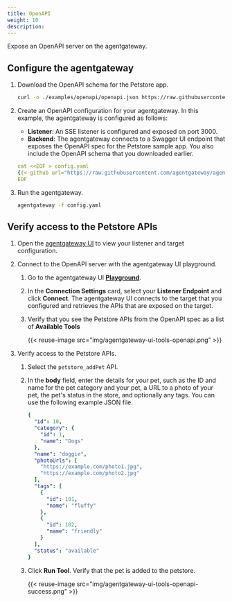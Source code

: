 ```yaml
---
title: OpenAPI
weight: 10
description: 
---
```


Expose an OpenAPI server on the agentgateway. 

## Configure the agentgateway

1. Download the OpenAPI schema for the Petstore app. 
   ```sh
   curl -o ./examples/openapi/openapi.json https://raw.githubusercontent.com/agentgateway/agentgateway/refs/heads/main/examples/openapi/openapi.json
   ```

2. Create an OpenAPI configuration for your agentgateway. In this example, the agentgateway is configured as follows: 
   * **Listener**: An SSE listener is configured and exposed on port 3000. 
   * **Backend**: The agentgateway connects to a Swagger UI endpoint that exposes the OpenAPI spec for the Petstore sample app. You also include the OpenAPI schema that you downloaded earlier. 
   ```yaml
   cat <<EOF > config.yaml
   {{< github url="https://raw.githubusercontent.com/agentgateway/agentgateway/refs/heads/main/examples/openapi/config.yaml" >}}
   EOF
   ```

3. Run the agentgateway. 
   ```sh
   agentgateway -f config.yaml
   ```
   
## Verify access to the Petstore APIs

1. Open the [agentgateway UI](http://localhost:19000/ui/) to view your listener and target configuration.

2. Connect to the OpenAPI server with the agentgateway UI playground. 
   1. Go to the agentgateway UI [**Playground**](http://localhost:19000/ui/playground/).
   2. In the **Connection Settings** card, select your **Listener Endpoint** and click **Connect**. The agentgateway UI connects to the target that you configured and retrieves the APIs that are exposed on the target. 
   3. Verify that you see the Petstore APIs from the OpenAPI spec as a list of **Available Tools** 
   
      {{< reuse-image src="img/agentgateway-ui-tools-openapi.png" >}}

3. Verify access to the Petstore APIs. 
   1. Select the `petstore_addPet` API. 
   2. In the **body** field, enter the details for your pet, such as the ID and name for the pet category and your pet, a URL to a photo of your pet, the pet's status in the store, and optionally any tags. You can use the following example JSON file. 
      ```yaml
      {
        "id": 10,
        "category": {
          "id": 1,
          "name": "Dogs"
        },
        "name": "doggie",
        "photoUrls": [
          "https://example.com/photo1.jpg",
          "https://example.com/photo2.jpg"
        ],
        "tags": [
          {
            "id": 101,
            "name": "fluffy"
          },
          {
            "id": 102,
            "name": "friendly"
          }
        ],
        "status": "available"
      }
      ```
   3. Click **Run Tool**. Verify that the pet is added to the petstore. 
      
      {{< reuse-image src="img/agentgateway-ui-tools-openapi-success.png" >}}
      